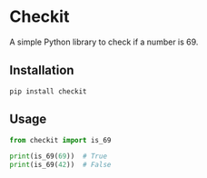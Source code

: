 # Checkit

A simple Python library to check if a number is 69.

## Installation

```
pip install checkit
```

## Usage

```python
from checkit import is_69

print(is_69(69))  # True
print(is_69(42))  # False
```

